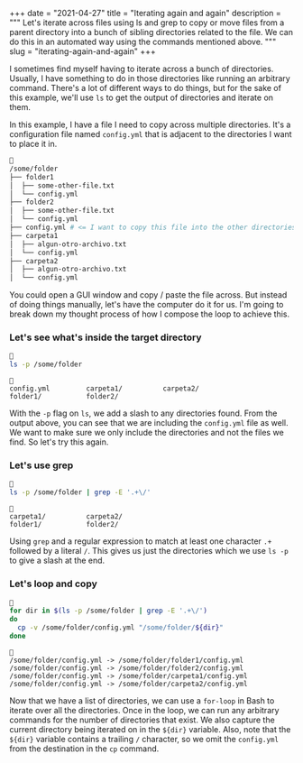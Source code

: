 +++
date = "2021-04-27"
title = "Iterating again and again"
description = """
Let's iterate across files using ls and grep to copy or move files from a parent
directory into a bunch of sibling directories related to the file. We can do
this in an automated way using the commands mentioned above.
"""
slug = "iterating-again-and-again"
+++

I sometimes find myself having to iterate across a bunch of directories.
Usually, I have something to do in those directories like running an arbitrary
command. There's a lot of different ways to do things, but for the sake of this
example, we'll use `ls` to get the output of directories and iterate on them.

In this example, I have a file I need to copy across multiple directories. It's
a configuration file named `config.yml` that is adjacent to the directories I
want to place it in.

```bash {hl_lines=[9]}

/some/folder
├── folder1
│  ├── some-other-file.txt
│  └── config.yml
├── folder2
│  ├── some-other-file.txt
│  └── config.yml
├── config.yml # <= I want to copy this file into the other directories.
├── carpeta1
│  ├── algun-otro-archivo.txt
│  └── config.yml
├── carpeta2
│  ├── algun-otro-archivo.txt
│  └── config.yml
```

You could open a GUI window and copy / paste the file across. But instead of
doing things manually, let's have the computer do it for us. I'm going to break
down my thought process of how I compose the loop to achieve this.

### Let's see what's inside the target directory

```bash

ls -p /some/folder
```

```text

config.yml         carpeta1/          carpeta2/
folder1/           folder2/
```

With the `-p` flag on `ls`, we add a slash to any directories found. From the
output above, you can see that we are including the `config.yml` file as well.
We want to make sure we only include the directories and not the files we find.
So let's try this again.

### Let's use grep

```bash

ls -p /some/folder | grep -E '.+\/'
```

```text

carpeta1/          carpeta2/
folder1/           folder2/
```

Using `grep` and a regular expression to match at least one character `.+`
followed by a literal `/`. This gives us just the directories which we use `ls
-p` to give a slash at the end.

### Let's loop and copy

```bash

for dir in $(ls -p /some/folder | grep -E '.+\/')
do
  cp -v /some/folder/config.yml "/some/folder/${dir}"
done
```

```text

/some/folder/config.yml -> /some/folder/folder1/config.yml
/some/folder/config.yml -> /some/folder/folder2/config.yml
/some/folder/config.yml -> /some/folder/carpeta1/config.yml
/some/folder/config.yml -> /some/folder/carpeta2/config.yml
```

Now that we have a list of directories, we can use a `for-loop` in Bash to
iterate over all the directories. Once in the loop, we can run any arbitrary
commands for the number of directories that exist. We also capture the current
directory being iterated on in the `${dir}` variable. Also, note that the
`${dir}` variable contains a trailing `/` character, so we omit the `config.yml`
from the destination in the `cp` command.
